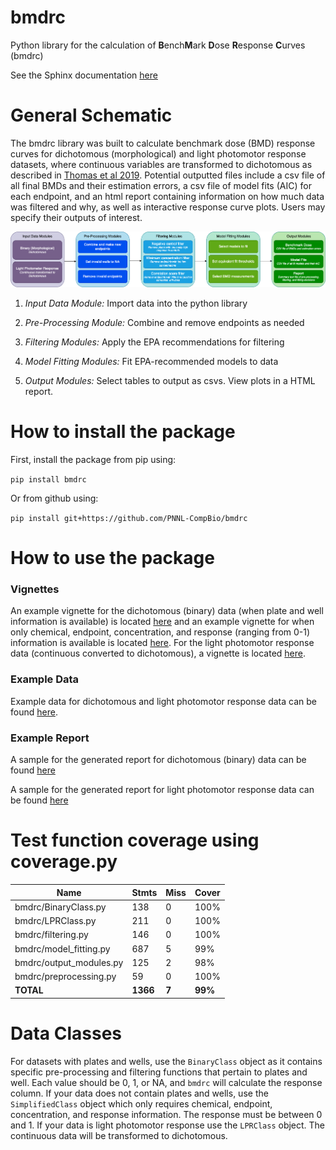 # bmdrc

Python library for the calculation of **B**ench**M**ark **D**ose **R**esponse **C**urves (bmdrc)

See the Sphinx documentation [here](https://pnnl-compbio.github.io/bmdrc/)

# General Schematic 

The bmdrc library was built to calculate benchmark dose (BMD) response curves for dichotomous (morphological) and light photomotor response datasets, where continuous variables are transformed to dichotomous as described in [Thomas et al 2019](https://www.sciencedirect.com/science/article/pii/S2468111318300732). Potential outputted files include a csv file of all final BMDs and their estimation errors, a csv file of model fits (AIC) for each endpoint, and an html report containing information on how much data was filtered and why, as well as interactive response curve plots. Users may specify their outputs of interest. 

![General bmdrc inputs and outputs](https://github.com/PNNL-CompBio/bmdrc/blob/main/bmdrc.png)

1. *Input Data Module:* Import data into the python library

2. *Pre-Processing Module:* Combine and remove endpoints as needed

3. *Filtering Modules:* Apply the EPA recommendations for filtering 

4. *Model Fitting Modules:* Fit EPA-recommended models to data

5. *Output Modules:* Select tables to output as csvs. View plots in a HTML report.

# How to install the package

First, install the package from pip using:

`pip install bmdrc`

Or from github using:

`pip install git+https://github.com/PNNL-CompBio/bmdrc`

# How to use the package 

### Vignettes
An example vignette for the dichotomous (binary) data (when plate and well information is available) is located [here](https://github.com/PNNL-CompBio/bmdrc/blob/main/vignettes/Binary%20Class%20Example.ipynb) and an example vignette for when only chemical, endpoint, concentration, and response (ranging from 0-1) information is available is located [here](https://github.com/PNNL-CompBio/bmdrc/blob/main/vignettes/Simplified%20Class%20Example.ipynb). For the light photomotor response data (continuous converted to dichotomous), a vignette is located [here](https://github.com/PNNL-CompBio/bmdrc/blob/main/vignettes/LPR%20Class%20Example.ipynb).
 
### Example Data 
Example data for dichotomous and light photomotor response data can be found [here](https://github.com/PNNL-CompBio/bmdrc/tree/main/data).

### Example Report
A sample for the generated report for dichotomous (binary) data can be found [here](https://github.com/PNNL-CompBio/bmdrc/blob/main/example_report/binary_class/Benchmark%20Dose%20Curves.md)

A sample for the generated report for light photomotor response data can be found [here](https://github.com/PNNL-CompBio/bmdrc/blob/main/example_report/lpr_class/Benchmark%20Dose%20Curves.md)

# Test function coverage using coverage.py

| Name                      | Stmts  | Miss | Cover |
|---------------------------|--------|------|-------|
| bmdrc/BinaryClass.py      |  138   |   0  | 100%  |
| bmdrc/LPRClass.py         |  211   |   0  | 100%  |
| bmdrc/filtering.py        |  146   |   0  | 100%  |
| bmdrc/model_fitting.py    |  687   |   5  |  99%  |
| bmdrc/output_modules.py   |  125   |   2  |  98%  |
| bmdrc/preprocessing.py    |   59   |   0  | 100%  |
| **TOTAL**                 | **1366**|**7**|**99%**|

# Data Classes

For datasets with plates and wells, use the `BinaryClass` object as it contains specific pre-processing and filtering functions that pertain to plates and well. Each value should be 0, 1, or NA, and `bmdrc` will calculate the response column. If your data does not contain plates and wells, use the `SimplifiedClass` object which only requires chemical, endpoint, concentration, and response information. The response must be between 0 and 1. If your data is light photomotor response use the `LPRClass` object. The continuous data will be transformed to dichotomous.